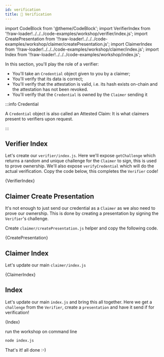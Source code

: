 ```yaml
---
id: verification
title: 🔐 Verification
---
```


import CodeBlock from '@theme/CodeBlock';
import VerifierIndex from '!!raw-loader!../../../code-examples/workshop/verifier/index.js';
import CreatePresentation from '!!raw-loader!../../../code-examples/workshop/claimer/createPresentation.js';
import ClaimerIndex from '!!raw-loader!../../../code-examples/workshop/claimer/index.js';
import Index from '!!raw-loader!../../../code-examples/workshop/index.js';

In this section, you'll play the role of a <span class="label-role verifier">verifier</span>:

- You'll take an `Credential` object given to you by a <span class="label-role claimer">claimer</span>;
- You'll verify that its data is correct;
- You'll verify that the attestation is valid, i.e. its hash exists on-chain and the attestation has not been revoked.
- You'll verify that the `Credential` is owned by the `Claimer` sending it

:::info Credential

A `Credential` object is also called an Attested Claim: It is what <span class="label-role claimer">claimers</span> present to <span class="label-role verifier">verifiers</span> upon request.

:::

## Verifier Index

Let's create our `verifier/index.js`. Here we'll expose `getChallenge` which returns a random and unique
challenge for the `Claimer` to sign, this is used to prove ownership. We'll also expose `verifyCredential`
which will do the actual verification. Copy the code below, this completes the `Verifier` code!

<CodeBlock className="language-js" title="verifier/index.js">
  {VerifierIndex}
</CodeBlock>

## Claimer Create Presentation

It's not enough to just send our credential as a `Claimer` as we also need to prove our ownership.
This is done by creating a presentation by signing the `Verifier`'s challenge.

Create `claimer/createPresentation.js` helper and copy the following code.

<CodeBlock className="language-js" title="claimer/createPresentation.js">
  {CreatePresentation}
</CodeBlock>

## Claimer Index

Let's update our main `claimer/index.js`

<CodeBlock className="language-js" title="claimer/index.js">
  {ClaimerIndex}
</CodeBlock>

## Index

Let's update our main `index.js` and bring this all together. Here we get a `challenge` from the `Verifier`, 
create a `presentation` and have it send if for verification!

<CodeBlock className="language-js">
  {Index}
</CodeBlock>

run the workshop on command line 

```bash
node index.js
```

That's it! all done :-)


